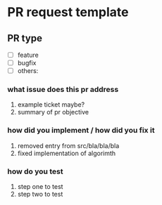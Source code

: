 # PR request template

## PR type  

- [ ] feature
- [ ] bugfix
- [ ] others:  

### what issue does this pr address

1. example ticket maybe?  
2. summary of pr objective  

### how did you implement / how did you fix it

1. removed entry from src/bla/bla/bla
2. fixed implementation of algorimth

### how do you test

1. step one to test
2. step two to test  
